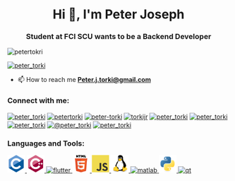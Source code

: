<h1 align="center">Hi 👋, I'm Peter Joseph</h1>
<h3 align="center">Student at FCI SCU wants to be a Backend Developer</h3>

<p align="left"> <img src="https://komarev.com/ghpvc/?username=petertokri&label=Profile%20views&color=0e75b6&style=flat" alt="petertokri" /> </p>

<p align="left"> <a href="https://twitter.com/peter_torki" target="blank"><img src="https://img.shields.io/twitter/follow/peter_torki?logo=twitter&style=for-the-badge" alt="peter_torki" /></a> </p>

- 📫 How to reach me **Peter.j.torki@gmail.com**

<h3 align="left">Connect with me:</h3>
<p align="left">
<a href="https://twitter.com/peter_torki" target="blank"><img align="center" src="https://raw.githubusercontent.com/rahuldkjain/github-profile-readme-generator/master/src/images/icons/Social/twitter.svg" alt="peter_torki" height="30" width="40" /></a>
<a href="https://linkedin.com/in/petertorki" target="blank"><img align="center" src="https://raw.githubusercontent.com/rahuldkjain/github-profile-readme-generator/master/src/images/icons/Social/linked-in-alt.svg" alt="petertorki" height="30" width="40" /></a>
<a href="https://stackoverflow.com/users/peter-torki" target="blank"><img align="center" src="https://raw.githubusercontent.com/rahuldkjain/github-profile-readme-generator/master/src/images/icons/Social/stack-overflow.svg" alt="peter-torki" height="30" width="40" /></a>
<a href="https://fb.com/torkijr" target="blank"><img align="center" src="https://raw.githubusercontent.com/rahuldkjain/github-profile-readme-generator/master/src/images/icons/Social/facebook.svg" alt="torkijr" height="30" width="40" /></a>
<a href="https://instagram.com/peter_torki" target="blank"><img align="center" src="https://raw.githubusercontent.com/rahuldkjain/github-profile-readme-generator/master/src/images/icons/Social/instagram.svg" alt="peter_torki" height="30" width="40" /></a>
<a href="https://www.codechef.com/users/peter_torki" target="blank"><img align="center" src="https://cdn.jsdelivr.net/npm/simple-icons@3.1.0/icons/codechef.svg" alt="peter_torki" height="30" width="40" /></a>
<a href="https://www.hackerrank.com/peter_torki" target="blank"><img align="center" src="https://raw.githubusercontent.com/rahuldkjain/github-profile-readme-generator/master/src/images/icons/Social/hackerrank.svg" alt="peter_torki" height="30" width="40" /></a>
<a href="https://codeforces.com/profile/@peter_torki" target="blank"><img align="center" src="https://raw.githubusercontent.com/rahuldkjain/github-profile-readme-generator/master/src/images/icons/Social/codeforces.svg" alt="@peter_torki" height="30" width="40" /></a>
<a href="https://www.leetcode.com/peter_torki" target="blank"><img align="center" src="https://raw.githubusercontent.com/rahuldkjain/github-profile-readme-generator/master/src/images/icons/Social/leet-code.svg" alt="peter_torki" height="30" width="40" /></a>
</p>

<h3 align="left">Languages and Tools:</h3>
<p align="left"> <a href="https://www.cprogramming.com/" target="_blank" rel="noreferrer"> <img src="https://raw.githubusercontent.com/devicons/devicon/master/icons/c/c-original.svg" alt="c" width="40" height="40"/> </a> <a href="https://www.w3schools.com/cpp/" target="_blank" rel="noreferrer"> <img src="https://raw.githubusercontent.com/devicons/devicon/master/icons/cplusplus/cplusplus-original.svg" alt="cplusplus" width="40" height="40"/> </a> <a href="https://flutter.dev" target="_blank" rel="noreferrer"> <img src="https://www.vectorlogo.zone/logos/flutterio/flutterio-icon.svg" alt="flutter" width="40" height="40"/> </a> <a href="https://www.w3.org/html/" target="_blank" rel="noreferrer"> <img src="https://raw.githubusercontent.com/devicons/devicon/master/icons/html5/html5-original-wordmark.svg" alt="html5" width="40" height="40"/> </a> <a href="https://developer.mozilla.org/en-US/docs/Web/JavaScript" target="_blank" rel="noreferrer"> <img src="https://raw.githubusercontent.com/devicons/devicon/master/icons/javascript/javascript-original.svg" alt="javascript" width="40" height="40"/> </a> <a href="https://www.linux.org/" target="_blank" rel="noreferrer"> <img src="https://raw.githubusercontent.com/devicons/devicon/master/icons/linux/linux-original.svg" alt="linux" width="40" height="40"/> </a> <a href="https://www.mathworks.com/" target="_blank" rel="noreferrer"> <img src="https://upload.wikimedia.org/wikipedia/commons/2/21/Matlab_Logo.png" alt="matlab" width="40" height="40"/> </a> <a href="https://www.python.org" target="_blank" rel="noreferrer"> <img src="https://raw.githubusercontent.com/devicons/devicon/master/icons/python/python-original.svg" alt="python" width="40" height="40"/> </a> <a href="https://www.qt.io/" target="_blank" rel="noreferrer"> <img src="https://upload.wikimedia.org/wikipedia/commons/0/0b/Qt_logo_2016.svg" alt="qt" width="40" height="40"/> </a> </p>

